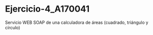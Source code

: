 # Ejercicio-4_A170041
Servicio WEB SOAP de una calculadora de áreas (cuadrado, triángulo y círculo)
